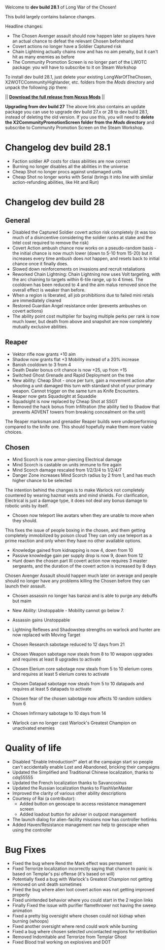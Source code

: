 Welcome to **dev build 28.1** of Long War of the Chosen!

This build largely contains balance changes.

Headline changes:

 * The Chosen Avenger assault should now happen later so players have an actual chance to defeat the relevant Chosen beforehand
 * Covert actions no longer have a Soldier Captured risk
 * Chain Lightning actually chains now and has no aim penalty, but it can't hit as many enemies as before
 * The Community Promotion Screen is no longer part of the LWOTC package: you will have to subscribe to it on Steam Workshop

To install dev build 28.1, just delete your existing LongWarOfTheChosen, X2WOTCCommunityHighlander, etc. folders from the *Mods* directory and unpack the following zip there:

||  **[Download the full release from Nexus Mods](https://www.nexusmods.com/xcom2/mods/757?tab=files)** ||

**Upgrading from dev build 27** The above link also contains an update package you can use to upgrade dev build 27.x or 28 to dev build 28.1, instead of deleting the old version. If you use this, you will need to **delete the X2CommunityPromotionScreen folder from the *Mods* directory** and subscribe to Community Promotion Screen on the Steam Workshop.

# Changelog dev build 28.1

 * Faction soldier AP costs for class abilities are now correct
 * Burning no longer disables all the abilities in the universe
 * Cheap Shot no longer procs against undamaged units
 * Cheap Shot no longer works with Serial (brings it into line with similar action-refunding abilities, like Hit and Run)

# Changelog dev build 28

## General

 * Disabled the Captured Soldier covert action risk completely (it was too much of a disincentive considering the soldier ranks at stake and the Intel cost required to remove the risk)
 * Covert Action ambush chance now works on a pseudo-random basis - the initial chance is now much lower (down to 5-10 from 15-20) but it increases every time ambush does *not* happen, and resets back to initial chance once it finally does.
 * Slowed down reinforcements on invasions and recruit retaliations
 * Reworked Chain Lightning: Chain Lightning now uses Volt targeting, with the arc chaining to
    targets within 6-tile range, up to 4 times. The cooldown has been
    reduced to 4 and the aim malus removed since the overall effect is
    weaker than before.
 * When a region is liberated, all job prohibitions due to failed mini retals are immediately cleared
 * Restored Guardian Angel resistance order (prevents ambushes on covert actions)
 * The ability point cost multiplier for buying multiple perks per rank is now much lower, but death from above and snapshot are now completely mutually exclusive abilities.

## Reaper

 * Vektor rifle now grants +10 aim
 * Shadow now grants flat +3 Mobility instead of a 20% increase
 * Banish cooldown to 3 from 4
 * Death Dealer bonus crit chance is now +25, up from +15
 * Switched Ghost Grenade and Rapid Deployment on the tree
 * New ability: Cheap Shot - once per turn, gain a movement action after shooting a unit damaged this turn with standard shot of your primary weapon. Cannot trigger on the same turn as Knife Encounters.
 * Reaper now gets Squadsight at Squaddie
 * Squadsight is now replaced by Cheap Shot at SSGT
 * Removed the hack bonus from Infiltration (the ability tied to Shadow that prevents ADVENT towers from breaking concealment on the unit)

The Reaper marksman and grenadier Reaper builds were underperforming compared to the knife one. This should hopefully make them more viable choices.

## Chosen

 * Mind Scorch is now armor-piercing Electrical damage 
 * Mind Scorch is castable on units immune to fire again
 * Mind Scorch damage rescaled from 1/2/3/4 to 1/2/4/7
 * Danger Zone increases Mind Scorch radius by 2 from 1, and has much higher chance to be selected

 The intention behind the changes is to make Warlock not completely countered by wearing hazmat vests and mind shields. For clarification, Electrical is just a damage type, it does not deal any bonus damage to robotic units by itself. 

 * Chosen now teleport like avatars when they are unable to move when they should.

This fixes the issue of people boxing in the chosen, and them getting completely immobilized by poison cloud
They can only use teleport as a prime reaction and only when they have no other available options.


 * Knowledge gained from kidnapping is now 4, down from 10
 * Passive knowledge gain per supply drop is now 9, down from 12
 * Hunt down the chosen part III covert action now requires 3 master sergeants, and the duration of the covert action is increased by 8 days

 Chosen Avenger Assault should happen much later on average and people should no longer have any problems killing the Chosen before they can launch their assault.
 
 * Chosen assassin no longer has banzai and is able to purge any debuffs but maim
 * New Ability: Unstoppable - Mobility cannot go below 7.
 * Assassin gains Unstoppable

 * Lightning Reflexes and Shadowstep strengths on warlock and hunter are now replaced with Moving Target

 * Chosen Research sabotage reduced to 12 days from 21
 * Chosen Weapon sabotage now steals from 8 to 10 weapon upgrades and requires at least 8 upgrades to activate
 * Chosen Elerium core sabotage now steals from 5 to 10 elerium cores and requires at least 5 elerium cores to activate
 * Chosen Datapad sabotage now steals from 5 to 10 datapads and requires at least 5 datapads to activate
 * Chosen fear of the chosen sabotage now affects 10 random soldiers from 6
 * Chosen Infirmary sabotage to 10 days from 14

 * Warlock can no longer cast Warlock's Greatest Champion on unactivated enemies 

# Quality of life

 * Disabled "Enable Introduction?" alert at the campaign start so people can't accidentally enable Lost and Abandoned, bricking their campaigns
 * Updated the Simplified and Traditional Chinese localization, thanks to cdq55555
 * Updated the French localization thanks to Savancosinus
 * Updated the Russian localization thanks to FlashVanMaster
 * Improved the clarity of various other ability descriptions
 * Courtesy of Rai (a contributor):
   - Added button on geoscape to access resistance management screen
   - Added loadout button for adviser in outpost management
 * The launch dialog for alien-facility missions now has controller hotlinks
 * Added Haven/Resistance management nav help to geoscape when using the controller

 # Bug Fixes

 * Fixed the bug where Rend the Mark effect was permament
 * Fixed Terrorize localization incorrectly saying that chance to panic is based on Templar's psi offense (it's based on will)
 * Potentially fixed a bug with Warlock's Greatest Champion not getting removed on unit death sometimes
 * Fixed the bug where alien loot covert action was not getting improved properly
 * Fixed unintended behavior where you could start in the 2 region links
 * Finally Fixed the issue with purifier flamethrower not having the sweep animation
 * Fixed a pretty big oversight where chosen could not kidnap when burning (whoops)
 * Fixed another oversight where rend could work while burning
 * Fixed a bug where chosen selected uncontacted regions for retribution
 * Removed Indomitable and Terrorize from Templar Ghost
 * Fixed Blood trail working on explosives and DOT
